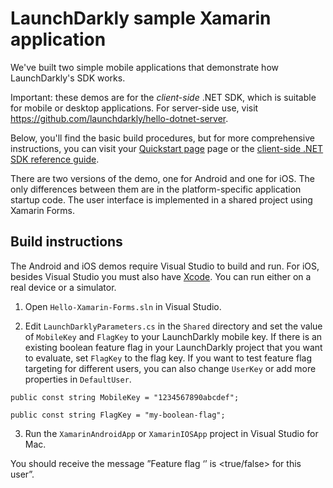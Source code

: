 # LaunchDarkly sample Xamarin application

We've built two simple mobile applications that demonstrate how LaunchDarkly's SDK works.

Important: these demos are for the _client-side_ .NET SDK, which is suitable for mobile or desktop applications. For server-side use, visit https://github.com/launchdarkly/hello-dotnet-server.

Below, you'll find the basic build procedures, but for more comprehensive instructions, you can visit your [Quickstart page](https://app.launchdarkly.com/quickstart#/) page or the [client-side .NET SDK reference guide](https://docs.launchdarkly.com/sdk/client-side/dotnet).

There are two versions of the demo, one for Android and one for iOS. The only differences between them are in the platform-specific application startup code. The user interface is implemented in a shared project using Xamarin Forms.

## Build instructions

The Android and iOS demos require Visual Studio to build and run. For iOS, besides Visual Studio you must also have [Xcode](https://itunes.apple.com/us/app/xcode/id497799835?ls=1&mt=12). You can run either on a real device or a simulator.

1. Open `Hello-Xamarin-Forms.sln` in Visual Studio.

2. Edit `LaunchDarklyParameters.cs` in the `Shared` directory and set the value of `MobileKey` and `FlagKey` to your LaunchDarkly mobile key. If there is an existing boolean feature flag in your LaunchDarkly project that you want to evaluate, set `FlagKey` to the flag key. If you want to test feature flag targeting for different users, you can also change `UserKey` or add more properties in `DefaultUser`.

```
public const string MobileKey = "1234567890abcdef";

public const string FlagKey = "my-boolean-flag";
```

3. Run the `XamarinAndroidApp` or `XamarinIOSApp` project in Visual Studio for Mac.

You should receive the message ”Feature flag ‘<flag key>’ is <true/false> for this user”.
